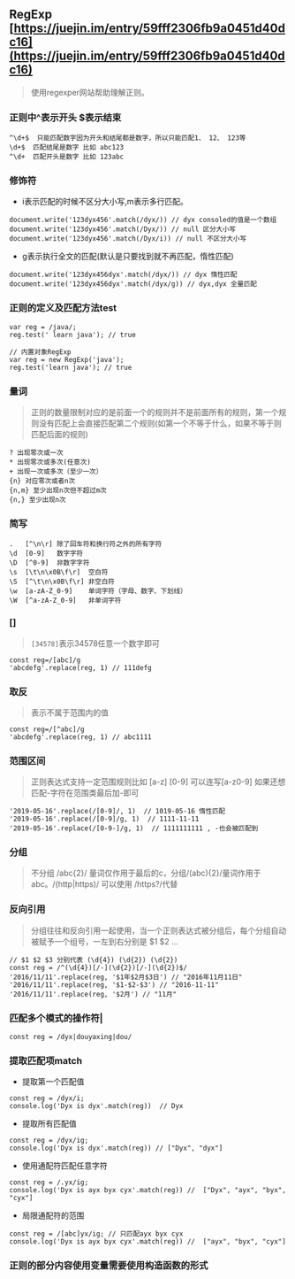 ## RegExp [https://juejin.im/entry/59fff2306fb9a0451d40dc16](https://juejin.im/entry/59fff2306fb9a0451d40dc16)
> 使用regexper网站帮助理解正则。

### 正则中^表示开头 $表示结束
```
^\d+$  只能匹配数字因为开头和结尾都是数字，所以只能匹配1、 12、 123等
\d+$  匹配结尾是数字 比如 abc123
^\d+  匹配开头是数字 比如 123abc
```
### 修饰符
- i表示匹配的时候不区分大小写,m表示多行匹配。
```
document.write('123dyx456'.match(/dyx/)) // dyx consoled的值是一个数组
document.write('123dyx456'.match(/Dyx/)) // null 区分大小写
document.write('123dyx456'.match(/Dyx/i)) // null 不区分大小写
```
- g表示执行全文的匹配(默认是只要找到就不再匹配，惰性匹配)
```
document.write('123dyx456dyx'.match(/dyx/)) // dyx 惰性匹配
document.write('123dyx456dyx'.match(/dyx/g)) // dyx,dyx 全量匹配
```
### 正则的定义及匹配方法test
```
var reg = /java/;
reg.test(' learn java'); // true

// 内置对象RegExp
var reg = new RegExp('java');
reg.test('learn java'); // true
```
### 量词
> 正则的数量限制对应的是前面一个的规则并不是前面所有的规则，第一个规则没有匹配上会直接匹配第二个规则(如第一个不等于什么，如果不等于则匹配后面的规则)

```
? 出现零次或一次
* 出现零次或多次(任意次)
+ 出现一次或多次（至少一次）
{n}	对应零次或者n次
{n,m} 至少出现n次但不超过m次
{n,} 至少出现n次
```
### 简写
```
.	[^\n\r]	除了回车符和换行符之外的所有字符
\d	[0-9]	数字字符
\D	[^0-9]	非数字字符
\s	[\t\n\x0B\f\r]	空白符
\S	[^\t\n\x0B\f\r]	非空白符
\w	[a-zA-Z_0-9]	单词字符（字母、数字、下划线）
\W	[^a-zA-Z_0-9]	非单词字符
```
### []
> `[34578]`表示34578任意一个数字即可

```
const reg=/[abc]/g
'abcdefg'.replace(reg, 1) // 111defg
```
### 取反
> 表示不属于范围内的值

```
const reg=/[^abc]/g
'abcdefg'.replace(reg, 1) // abc1111
```
### 范围区间
> 正则表达式支持一定范围规则比如 [a-z] [0-9] 可以连写[a-z0-9] 如果还想匹配-字符在范围类最后加-即可

```
'2019-05-16'.replace(/[0-9]/, 1)  // 1019-05-16 惰性匹配
'2019-05-16'.replace(/[0-9]/g, 1)  // 1111-11-11
'2019-05-16'.replace(/[0-9-]/g, 1)  // 1111111111 , -也会被匹配到
```
### 分组
> 不分组 /abc{2}/ 量词仅作用于最后的c，分组/(abc){2}/量词作用于abc。/(http|https)/ 可以使用 /https?/代替

### 反向引用
> 分组往往和反向引用一起使用，当一个正则表达式被分组后，每个分组自动被赋予一个组号，一左到右分别是 $1 $2 ...

```
// $1 $2 $3 分别代表 (\d{4}) (\d{2}) (\d{2})
const reg = /^(\d{4})[/-](\d{2})[/-](\d{2})$/
'2016/11/11'.replace(reg, '$1年$2月$3日') // "2016年11月11日"
'2016/11/11'.replace(reg, '$1-$2-$3') // "2016-11-11"
'2016/11/11'.replace(reg, '$2月') // "11月"
```
### 匹配多个模式的操作符|
```
const reg = /dyx|douyaxing|dou/
```
### 提取匹配项match
- 提取第一个匹配值
```
const reg = /dyx/i;
console.log('Dyx is dyx'.match(reg))  // Dyx
```
- 提取所有匹配值
```
const reg = /dyx/ig;
console.log('Dyx is dyx'.match(reg)) // ["Dyx", "dyx"]
```
- 使用通配符匹配任意字符
```
const reg = /.yx/ig;
console.log('Dyx is ayx byx cyx'.match(reg)) //  ["Dyx", "ayx", "byx", "cyx"]
```
- 局限通配符的范围
```
const reg = /[abc]yx/ig; // 只匹配ayx byx cyx
console.log('Dyx is ayx byx cyx'.match(reg)) //  ["ayx", "byx", "cyx"]
```
### 正则的部分内容使用变量需要使用构造函数的形式
